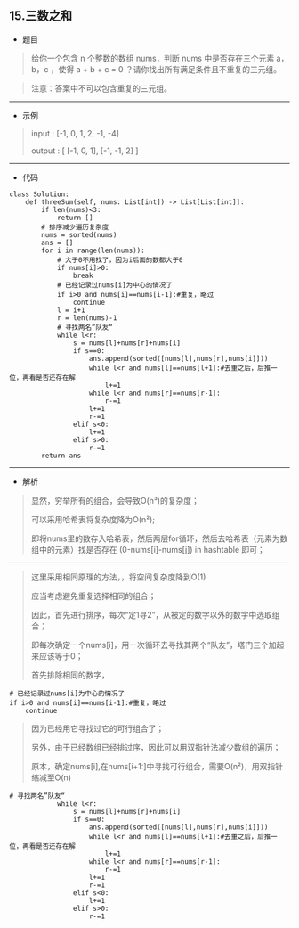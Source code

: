 15.三数之和
----------
- 题目
> 给你一个包含 n 个整数的数组 nums，判断 nums 中是否存在三个元素 a，b，c ，使得 a + b + c = 0 ？请你找出所有满足条件且不重复的三元组。

> 注意：答案中不可以包含重复的三元组。
----------
- 示例
> input : [-1, 0, 1, 2, -1, -4]
>
> output : [
  [-1, 0, 1],
  [-1, -1, 2]
]
----------
- 代码
>
    class Solution:
        def threeSum(self, nums: List[int]) -> List[List[int]]:
            if len(nums)<3:
                return []
            # 排序减少遍历复杂度
            nums = sorted(nums)
            ans = []
            for i in range(len(nums)):
                # 大于0不用找了，因为i后面的数都大于0
                if nums[i]>0:
                    break
                # 已经记录过nums[i]为中心的情况了
                if i>0 and nums[i]==nums[i-1]:#重复，略过
                    continue
                l = i+1
                r = len(nums)-1
                # 寻找两名”队友“
                while l<r:
                    s = nums[l]+nums[r]+nums[i]
                    if s==0:
                        ans.append(sorted([nums[l],nums[r],nums[i]]))
                        while l<r and nums[l]==nums[l+1]:#去重之后，后推一位，再看是否还存在解
                            l+=1
                        while l<r and nums[r]==nums[r-1]:
                            r-=1
                        l+=1
                        r-=1
                    elif s<0:
                        l+=1
                    elif s>0:
                        r-=1
            return ans
----------
 - 解析
 > 显然，穷举所有的组合，会导致O(n³)的复杂度；
>
> 可以采用哈希表将复杂度降为O(n²);
>
> 即将nums里的数存入哈希表，然后两层for循环，然后去哈希表（元素为数组中的元素）找是否存在 (0-nums[i]-nums[j]) in hashtable 即可；
>
----------
> 这里采用相同原理的方法，，将空间复杂度降到O(1)
>
> 应当考虑避免重复选择相同的组合；
>
> 因此，首先进行排序，每次“定1寻2”，从被定的数字以外的数字中选取组合；
>
> 即每次确定一个nums[i]，用一次循环去寻找其两个“队友”，塔门三个加起来应该等于0；
>
> 首先排除相同的数字，
>
    # 已经记录过nums[i]为中心的情况了
    if i>0 and nums[i]==nums[i-1]:#重复，略过
        continue
> 因为已经用它寻找过它的可行组合了；
>
> 另外，由于已经数组已经排过序，因此可以用双指针法减少数组的遍历；
>
> 原本，确定nums[i],在nums[i+1:]中寻找可行组合，需要O(n²)，用双指针缩减至O(n)
>
    # 寻找两名”队友“
                while l<r:
                    s = nums[l]+nums[r]+nums[i]
                    if s==0:
                        ans.append(sorted([nums[l],nums[r],nums[i]]))
                        while l<r and nums[l]==nums[l+1]:#去重之后，后推一位，再看是否还存在解
                            l+=1
                        while l<r and nums[r]==nums[r-1]:
                            r-=1
                        l+=1
                        r-=1
                    elif s<0:
                        l+=1
                    elif s>0:
                        r-=1